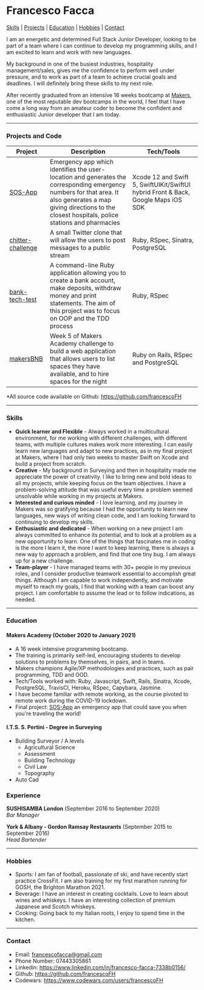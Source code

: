 # Francesco Facca
[Skills](#skills) | [Projects](#projects) | [Education](#education) | [Hobbies](#hobbies) | [Contact](#contact)

I am an energetic and determined Full Stack Junior Developer, looking to be part of a team where I can continue to develop my programming skills, and I am excited to learn and work with new languages.

My background in one of the busiest industries, hospitality management/sales, gives me the confidence to perform well under pressure, and to work as part of a team to achieve crucial goals and deadlines. I will definitely bring these skills to my next role.

After recently graduated from an intensive 16 weeks bootcamp at [Makers](https://makers.tech/), one of the most reputable dev bootcamps in the world, I feel that I have come a long way from an amateur coder to become the confident and enthusiastic Junior developer that I am today.
***

### <a name="projects">Projects and Code</a>

Project | Description | Tech/Tools
--- | --- | ---
[SOS-App][1] | Emergency app which identifies the user-location and generates the corresponding emergency numbers for that area. It also generates a map giving directions to the closest hospitals, police stations and pharmacies | Xcode 12 and Swift 5, SwiftUIKit/SwiftUI hybrid Front & Back, Google Maps iOS SDK
[chitter-challenge][3] | A small Twitter clone that will allow the users to post messages to a public stream |  Ruby, RSpec, Sinatra, PostgreSQL
[bank-tech-test][2] | A command-line Ruby application allowing you to create a bank account, make deposits, withdraw money and print statements. The aim of this project was to focus on OOP and the TDD process | Ruby, RSpec
[makersBNB][4] | Week 5 of Makers Academy challenge to build a web application that allows users to list spaces they have available, and to hire spaces for the night | Ruby on Rails, RSpec and PostgreSQL

*All source code available on Github: https://github.com/francescoFH
***

### <a name="skills">Skills</a>

- **Quick learner and Flexible** - Always worked in a multicultural environment, for me working with different challenges, with different teams, with multiple cultures makes work more interesting. I can easily learn new languages and adapt to new practices, as in my final project at Makers, where I had only two weeks to master Swift on Xcode and build a project from scratch.
- **Creative** - My background in Surveying and then in hospitality made me appreciate the power of creativity. I like to bring new and bold ideas to all my projects, while keeping focus on the team objectives. I have a problem-solving attitude that was useful every time a problem seemed unsolvable while working in my projects at Makers.
- **Interested and curious minded** - I love learning, and my journey in Makers was so gratifying because I had the opportunity to learn new languages, new ways of writing clean code, and I am looking forward to continuing to develop my skills.
- **Enthusiastic and dedicated** - When working on a new project I am always committed to enhance its potential, and to look at a problem as a new opportunity to learn.
One of the things that fascinates me in coding is the more I learn it, the more I want to keep learning, there is always a new way to approach a problem, and find that one tiny bug. I am always up for a new challenge.
- **Team-player** - I have managed teams with 30+ people in my previous roles, and I consider productive teamwork essential to accomplish great things. Although I am capable to work independently, and motivate myself to reach my goals, I find that working with a team can boost any project. I am comfortable to assume the lead or to follow indications, as needed.
***

### <a name="education">Education</a>

#### Makers Academy (October 2020 to January 2021)

- A 16 week intensive programming bootcamp.
- The training is primarily self-led, encouraging students to develop solutions to problems by themselves, in pairs, and in teams.
- Makers champions Agile/XP methodologies and practices, such as pair programming, TDD and OOD.
- Tech/Tools worked with: Ruby, Javascript, Swift, Rails, Sinatra, Xcode, PostgreSQL, TravisCI, Heroku, RSpec, Capybara, Jasmine.
- I have become familiar with remote working, as the course pivoted to remote work during the COVID-19 lockdown.
- Final project: [SOS-App][1] an emergency app that could save you when you're traveling the world!

#### I.T.S. S. Pertini - Degree in Surveying

- Building Surveyor / A levels
  * Agricultural Science
  * Assessment
  * Building Technology
  * Civil Law
  * Topography
- Auto Cad

### Experience

**SUSHISAMBA London** (September 2016 to September 2020)  
_Bar Manager_

**York & Albany - Gordon Ramsay Restaurants** (September 2015 to September 2016)  
_Head Bartender_
***

### <a name="hobbies">Hobbies</a>

 - Sports: I am fan of football, passionate of ski, and have recently start practice CrossFit. I am also training for my first marathon running for GOSH, the Brighton Marathon 2021.
 - Beverage: I have an interest in creating cocktails. Love to learn about wines and whiskeys. I have an interesting collection of premium Japanese and Scotch whiskeys.
 - Cooking: Going back to my Italian roots, I enjoy to spend time in the kitchen.
***

### <a name="contact">Contact</a>
 - Email: francescofacca@gmail.com
 - Phone Number: 07443305861
 - Linkedin: https://www.linkedin.com/in/francesco-facca-7338b0156/
 - Github: https://github.com/francescoFH
 - Codewars: https://www.codewars.com/users/francescoFH

[1]: https://github.com/francescoFH/SOS-App
[2]: https://github.com/francescoFH/bank-tech-test
[3]: https://github.com/francescoFH/chitter-challenge
[4]: https://github.com/francescoFH/BNB-Group-Challenge
